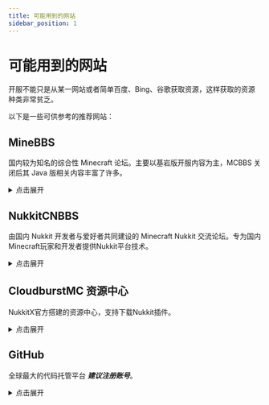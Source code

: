 ```yaml
---
title: 可能用到的网站
sidebar_position: 1
---
```


# 可能用到的网站

开服不能只是从某一网站或者简单百度、Bing、谷歌获取资源，这样获取的资源种类非常贫乏。

以下是一些可供参考的推荐网站：

## MineBBS

国内较为知名的综合性 Minecraft 论坛。主要以基岩版开服内容为主，MCBBS 关闭后其 Java 版相关内容丰富了许多。

<details>
  <summary>点击展开</summary>

  <div style={{textAlign: 'center'}}>
    <a href="https://www.minebbs.com/">
      <img
        src="https://www.minebbs.com/data/assets/logo/mb-logo-blue-1x.png"
        style={{width: '100px'}}
        alt="MineBBS"
      /><br /><b>MineBBS</b>
    </a>
  </div>

插件板块：https://www.minebbs.com/resources/categories/nukkit.40/

同时，本教程在 MineBBS 也有搬运贴：https://www.minebbs.com/threads/nitwikit-geyser.26356/

</details>

## NukkitCNBBS

由国内 Nukkit 开发者与爱好者共同建设的 Minecraft Nukkit 交流论坛。专为国内Minecraft玩家和开发者提供Nukkit平台技术。

<details>
  <summary>点击展开</summary>

  <div style={{textAlign: 'center'}}>
    <a href="https://bbs.nukkit-mot.com/">
      <img
        src="https://bbs.nukkit-mot.com/data/assets/logo/title-logo.png"
        style={{width: '100px'}}
        alt="NukkitCNBBS"
      /><br /><b>NukkitCNBBS</b>
    </a>
  </div>

插件板块：https://bbs.nukkit-mot.com/resources/categories/plugin.8/

</details>

## CloudburstMC 资源中心

NukkitX官方搭建的资源中心，支持下载Nukkit插件。

<details>
  <summary>点击展开</summary>

  <div style={{textAlign: 'center'}}>
    <a href="https://cloudburstmc.org/resources/categories/nukkit-plugins.1/">
      <img
        src="https://cloudburstmc.org/styles/brivium/stylium/tellurium/xenforo/logo.png"
        style={{width: '100px'}}
        alt="CloudburstMC"
      /><br /><b>CloudburstMC</b>
    </a>
  </div>

插件板块：https://cloudburstmc.org/resources/categories/nukkit-plugins.1/

</details>

## GitHub

全球最大的代码托管平台 **_建议注册账号_**。

<details>
  <summary>点击展开</summary>

  <div style={{textAlign: 'center'}}>
    <a href="https://github.com">
      <img
        src="https://logos-world.net/wp-content/uploads/2020/11/GitHub-Symbol.png"
        style={{width: '100px'}}
        alt="GitHub"
      /><br /><b>GitHub</b>
    </a>
  </div>

全球最大的社交编程及代码托管网站。

许多开发者会把自己编写的插件发到 GitHub。

虽然不登录账号不影响你浏览仓库和下载 Release 等。

但是登录后可以给作者发 Issues 来报告问题，提交新需求/建议，还可以下载 Actions 中的文件。

<details>
  <summary>注册问题</summary>

[在 GitHub 上创建帐户](https://docs.github.com/zh/get-started/start-your-journey/creating-an-account-on-github)

</details>

<details>
  <summary>连不上怎么办</summary>

这是由于 GitHub 是开放的外国网站，网站上时不时会有一些不能在此讨论的内容，所以运营商会刻意地屏蔽这个网站，在很多时候都不能正常访问。具体的表现如下：[只要Github域名指向任意IP，该IP的443端口就会超时3分钟](https://blog.csdn.net/weixin_43659597/article/details/118882176)。

有以下几种解决办法：

1. 魔法
2. [改hosts](https://www.cnblogs.com/eudaimonia/p/16001981.html#1034247326)
3. [Watt Toolkit](https://steampp.net/)：下载安装完成后，在左侧侧边栏切换到**网络加速**，点击**平台加速(免费)**，往下翻勾上GitHub，然后点击**一键加速**，随后就可以正常访问GitHub了
<!--[点击此处](https://cn.bing.com/search?q=%E8%BF%9E%E4%B8%8D%E4%B8%8AGitHub%E6%80%8E%E4%B9%88%E5%8A%9E)-->

</details>

<details>
  <summary>下载太慢怎么办</summary>

使用魔法或者用加速地址：

https://gitmirror.com/files.html

https://moeyy.cn/gh-proxy

https://ghps.cc/

</details>

GitHub 汉化插件：https://github.com/maboloshi/github-chinese

地址：https://github.com

</details>
